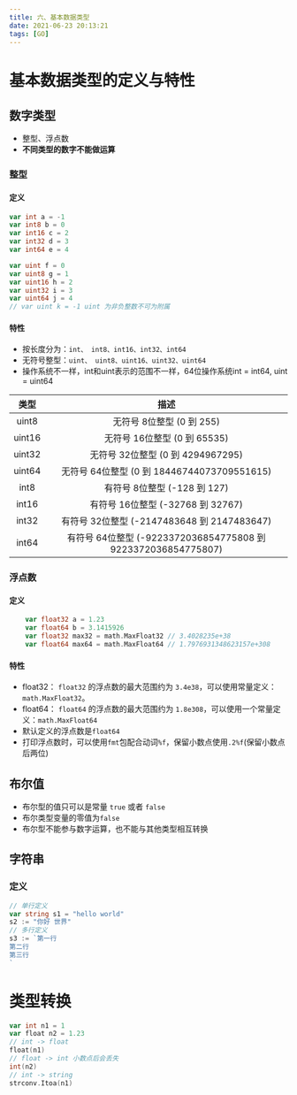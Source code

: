 ```yaml
---
title: 六、基本数据类型
date: 2021-06-23 20:13:21
tags: [GO]
---
```

# 基本数据类型的定义与特性
<!--more-->
## 数字类型
- 整型、浮点数
- **不同类型的数字不能做运算**

### 整型
#### 定义
```go
var int a = -1
var int8 b = 0
var int16 c = 2
var int32 d = 3
var int64 e = 4

var uint f = 0
var uint8 g = 1
var uint16 h = 2
var uint32 i = 3
var uint64 j = 4
// var uint k = -1 uint 为非负整数不可为附属
```
#### 特性
- 按长度分为：`int、 int8、int16、int32、int64` 
- 无符号整型：`uint、 uint8、uint16、uint32、uint64`
- 操作系统不一样，int和uint表示的范围不一样，64位操作系统int = int64, uint = uint64

|  类型  |                             描述                             |
| :----: | :----------------------------------------------------------: |
| uint8  |                  无符号 8位整型 (0 到 255)                   |
| uint16 |                 无符号 16位整型 (0 到 65535)                 |
| uint32 |              无符号 32位整型 (0 到 4294967295)               |
| uint64 |         无符号 64位整型 (0 到 18446744073709551615)          |
|  int8  |                 有符号 8位整型 (-128 到 127)                 |
| int16  |              有符号 16位整型 (-32768 到 32767)               |
| int32  |         有符号 32位整型 (-2147483648 到 2147483647)          |
| int64  | 有符号 64位整型 (-9223372036854775808 到 9223372036854775807) |

### 浮点数
#### 定义

```go
    var float32 a = 1.23
    var float64 b = 3.1415926
    var float32 max32 = math.MaxFloat32 // 3.4028235e+38
    var float64 max64 = math.MaxFloat64 // 1.7976931348623157e+308
```
#### 特性
- float32： `float32` 的浮点数的最大范围约为 `3.4e38`，可以使用常量定义：`math.MaxFloat32`。
- float64： `float64` 的浮点数的最大范围约为 `1.8e308`，可以使用一个常量定义：`math.MaxFloat64`
- 默认定义的浮点数是`float64`
- 打印浮点数时，可以使用`fmt`包配合动词`%f`，保留小数点使用`.2%f`(保留小数点后两位)

## 布尔值
- 布尔型的值只可以是常量 `true` 或者 `false`
- 布尔类型变量的零值为`false`
- 布尔型不能参与数字运算，也不能与其他类型相互转换

## 字符串
### 定义
```go
// 单行定义
var string s1 = "hello world"
s2 := "你好 世界"
// 多行定义
s3 := `第一行
第二行
第三行
`
```

# 类型转换
```go
var int n1 = 1
var float n2 = 1.23
// int -> float
float(n1)
// float -> int 小数点后会丢失
int(n2)
// int -> string
strconv.Itoa(n1)
```